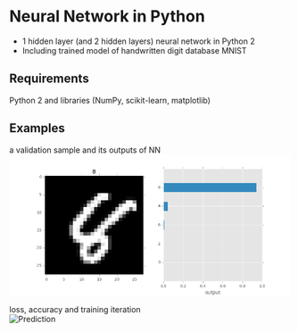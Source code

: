 # Neural Network in Python
* 1 hidden layer (and 2 hidden layers) neural network in Python 2
* Including trained model of handwritten digit database MNIST

## Requirements
Python 2 and libraries (NumPy, scikit-learn, matplotlib)  

## Examples
a validation sample and its outputs of NN
![Prediction](/examples/NNH1_pred.png)  

loss, accuracy and training iteration  
![Prediction](/examples/NNH1_log.png)  


